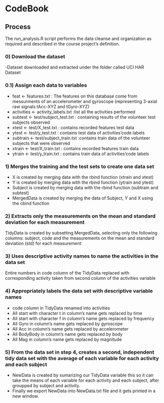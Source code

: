 # CodeBook

## Process 
The run_analysis.R script performs the data cleanse and organization as required and described in the course project’s definition.

### 0) Download the dataset
-Dataset downloaded and extracted under the folder called UCI HAR Dataset

### 0.1) Assign each data to variables
- feat <- features.txt : The features on this database come from messurments of an  accelerometer and gyroscope (representing 3-axial raw signals tAcc-XYZ and tGyro-XYZ)
- activities <- activity_labels.txt :list all the activities performed
- subtest <- test/subject_test.txt : containing results of the volunteer test subjects observed
- xtest <- test/X_test.txt : contains recorded features test data
- ytest <- test/y_test.txt : contains test data of activities’code labels
- subtrain <- test/subject_train.txt :contains train data of the volunteer subjects that were observed
- xtrain <- test/X_train.txt : contains recorded features train data
- ytrain <- test/y_train.txt : contains train data of activities’code labels

### 1) Merges the training and the test sets to create one data set
- X  is created by merging data with the rbind function (xtrain and xtest) 
- Y  is created by merging data with the rbind function (ytrain and ytest)
- Subject is created by merging data with the rbind function (subtrain and subtest)
- MergedData is created by merging the data of Subject, Y and X using  the cbind function

### 2) Extracts only the measurements on the mean and standard deviation for each measurement
TidyData is created by subsetting MergedData, selecting only  the following columns: subject, code and the measurements on the mean and standard deviation (std) for each measurement

### 3) Uses descriptive activity names to name the activities in the data set
Entire numbers in code column of the TidyData replaced with corresponding activity taken from second column of the activities variable

### 4) Appropriately labels the data set with descriptive variable names
- code column in TidyData renamed into activities
- All start with character t in column’s name gets replaced by time
- All start with character f in column’s name gets replaced by frequency
- All Gyro in column’s name gets replaced by gyroscope
- All Acc in column’s name gets replaced by accelerometer
- All BodyBody in column’s name gets replaced by body
- All Mag in column’s name gets replaced by magnitude

### 5) From the data set in step 4, creates a second, independent tidy data set with the average of each variable for each activity and each subject
- NewData is created by sumarizing our TidyData variable  this so it can take the means of each variable for each activity and each subject, after groupped by subject and activity.
- Finally we export NewData into NewData.txt file and it gets printed in a new window.
